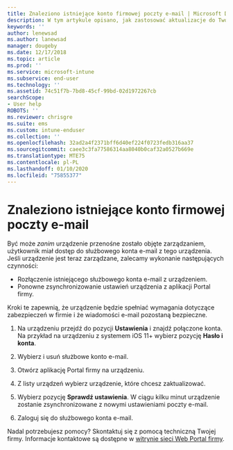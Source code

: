 ```yaml
---
title: Znaleziono istniejące konto firmowej poczty e-mail | Microsoft Docs
description: W tym artykule opisano, jak zastosować aktualizacje do Twojego urządzenia, aby można było ponownie uzyskać dostęp do służbowej poczty e-mail.
keywords: ''
author: lenewsad
ms.author: lanewsad
manager: dougeby
ms.date: 12/17/2018
ms.topic: article
ms.prod: ''
ms.service: microsoft-intune
ms.subservice: end-user
ms.technology: ''
ms.assetid: 74c51f7b-7bd8-45cf-99bd-02d1972267cb
searchScope:
- User help
ROBOTS: ''
ms.reviewer: chrisgre
ms.suite: ems
ms.custom: intune-enduser
ms.collection: ''
ms.openlocfilehash: 32ad2a4f2371bff6d40ef224f0723fedb316aa37
ms.sourcegitcommit: caee3c3fa77586314aa8040b0caf32a0527b669e
ms.translationtype: MTE75
ms.contentlocale: pl-PL
ms.lasthandoff: 01/10/2020
ms.locfileid: "75855377"
---
```

# <a name="an-existing-company-email-account-was-found"></a>Znaleziono istniejące konto firmowej poczty e-mail

Być może *zanim* urządzenie przenośne zostało objęte zarządzaniem, użytkownik miał dostęp do służbowego konta e-mail z tego urządzenia. Jeśli urządzenie jest teraz zarządzane, zalecamy wykonanie następujących czynności:

* Rozłączenie istniejącego służbowego konta e-mail z urządzeniem.
* Ponowne zsynchronizowanie ustawień urządzenia z aplikacji Portal firmy.  

Kroki te zapewnią, że urządzenie będzie spełniać wymagania dotyczące zabezpieczeń w firmie i że wiadomości e-mail pozostaną bezpieczne.

1. Na urządzeniu przejdź do pozycji **Ustawienia** i znajdź połączone konta. Na przykład na urządzeniu z systemem iOS 11+ wybierz pozycję **Hasło i konta**.
 
2. Wybierz i usuń służbowe konto e-mail.

3. Otwórz aplikację Portal firmy na urządzeniu.  

4. Z listy urządzeń wybierz urządzenie, które chcesz zaktualizować.

5. Wybierz pozycję **Sprawdź ustawienia**. W ciągu kilku minut urządzenie zostanie zsynchronizowane z nowymi ustawieniami poczty e-mail.

6. Zaloguj się do służbowego konta e-mail.

Nadal potrzebujesz pomocy? Skontaktuj się z pomocą techniczną Twojej firmy. Informacje kontaktowe są dostępne w [witrynie sieci Web Portal firmy](https://go.microsoft.com/fwlink/?linkid=2010980).
